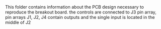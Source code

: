 This folder contains information about the PCB design necessary to reproduce the breakout board.
the controls  are connected to J3 pin array, pin arrays J1, J2, J4 contain outputs and the single input is located 
in the middle of J2
